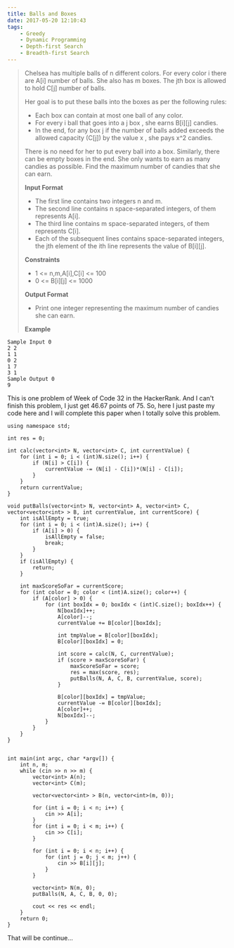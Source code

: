 ```yaml
---
title: Balls and Boxes
date: 2017-05-20 12:10:43
tags:
    - Greedy
    - Dynamic Programming
    - Depth-first Search
    - Breadth-first Search
---
```




> Chelsea has multiple balls of n different colors. For every color i there are A[i] number of balls. She also has m boxes. The jth box is allowed to hold C[j] number of balls.
>
> Her goal is to put these balls into the boxes as per the following rules:
>
>  + Each box can contain at most one ball of any color.
>  + For every i ball that goes into a j box , she earns B[i][j] candies.
>  + In the end, for any box j if the number of balls added exceeds the allowed capacity (C[j]) by the value x , she pays x^2 candies.
>
> There is no need for her to put every ball into a box. Similarly, there can be empty boxes in the end. She only wants to earn as many candies as possible. Find the maximum number of candies that she can earn.
>
> **Input Format**
> + The first line contains two integers n and m.
> + The second line contains n space-separated integers, of them represents A[i].
> + The third line contains m space-separated integers, of them represents C[i].
> + Each of the subsequent lines contains space-separated integers, the jth element of the ith line represents the value of B[i][j].
>
> **Constraints**
> + 1 <= n,m,A[i],C[i] <= 100
> + 0 <= B[i][j] <= 1000
>
> **Output Format**
> + Print one integer representing the maximum number of candies she can earn.
>
> **Example**
```
Sample Input 0
2 2
1 1
0 2
1 7
3 1
Sample Output 0
9
```

<!--more-->

This is one problem of Week of Code 32 in the HackerRank. And I can't finish this problem, I just get 46.67 points of 75. So, here I just paste my code here and I will complete this paper when I totally solve this problem.

```
using namespace std;

int res = 0;

int calc(vector<int> N, vector<int> C, int currentValue) {
    for (int i = 0; i < (int)N.size(); i++) {
        if (N[i] > C[i]) {
            currentValue -= (N[i] - C[i])*(N[i] - C[i]);
        }
    }
    return currentValue;
}

void putBalls(vector<int> N, vector<int> A, vector<int> C, vector<vector<int> > B, int currentValue, int currentScore) {
    int isAllEmpty = true;
    for (int i = 0; i < (int)A.size(); i++) {
        if (A[i] > 0) {
            isAllEmpty = false;
            break;
        }
    }
    if (isAllEmpty) {
        return;
    }

    int maxScoreSoFar = currentScore;
    for (int color = 0; color < (int)A.size(); color++) {
        if (A[color] > 0) {
            for (int boxIdx = 0; boxIdx < (int)C.size(); boxIdx++) {
                N[boxIdx]++;
                A[color]--;
                currentValue += B[color][boxIdx];

                int tmpValue = B[color][boxIdx];
                B[color][boxIdx] = 0;

                int score = calc(N, C, currentValue);
                if (score > maxScoreSoFar) {
                    maxScoreSoFar = score;
                    res = max(score, res);
                    putBalls(N, A, C, B, currentValue, score);
                }

                B[color][boxIdx] = tmpValue;
                currentValue -= B[color][boxIdx];
                A[color]++;
                N[boxIdx]--;
            }
        }
    }
}


int main(int argc, char *argv[]) {
    int n, m;
    while (cin >> n >> m) {
        vector<int> A(n);
        vector<int> C(m);

        vector<vector<int> > B(n, vector<int>(m, 0));

        for (int i = 0; i < n; i++) {
            cin >> A[i];
        }
        for (int i = 0; i < m; i++) {
            cin >> C[i];
        }

        for (int i = 0; i < n; i++) {
            for (int j = 0; j < m; j++) {
                cin >> B[i][j];
            }
        }

        vector<int> N(m, 0);
        putBalls(N, A, C, B, 0, 0);

        cout << res << endl;
    }
    return 0;
}
```

That will be continue...
